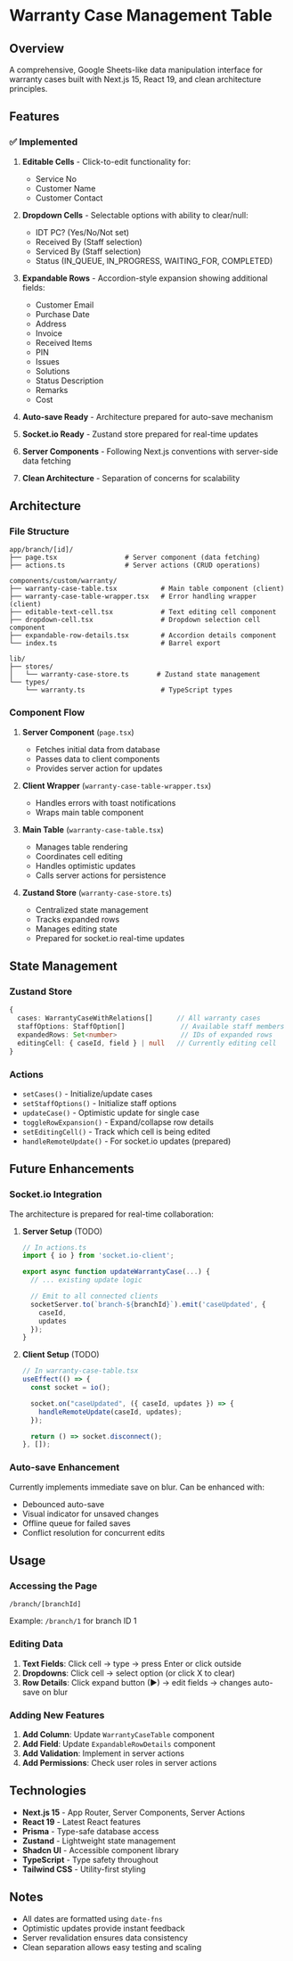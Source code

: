 # Warranty Case Management Table

## Overview

A comprehensive, Google Sheets-like data manipulation interface for warranty cases built with Next.js 15, React 19, and clean architecture principles.

## Features

### ✅ Implemented

1. **Editable Cells** - Click-to-edit functionality for:

   - Service No
   - Customer Name
   - Customer Contact

2. **Dropdown Cells** - Selectable options with ability to clear/null:

   - IDT PC? (Yes/No/Not set)
   - Received By (Staff selection)
   - Serviced By (Staff selection)
   - Status (IN_QUEUE, IN_PROGRESS, WAITING_FOR, COMPLETED)

3. **Expandable Rows** - Accordion-style expansion showing additional fields:

   - Customer Email
   - Purchase Date
   - Address
   - Invoice
   - Received Items
   - PIN
   - Issues
   - Solutions
   - Status Description
   - Remarks
   - Cost

4. **Auto-save Ready** - Architecture prepared for auto-save mechanism
5. **Socket.io Ready** - Zustand store prepared for real-time updates
6. **Server Components** - Following Next.js conventions with server-side data fetching
7. **Clean Architecture** - Separation of concerns for scalability

## Architecture

### File Structure

```
app/branch/[id]/
├── page.tsx                 # Server component (data fetching)
├── actions.ts               # Server actions (CRUD operations)

components/custom/warranty/
├── warranty-case-table.tsx           # Main table component (client)
├── warranty-case-table-wrapper.tsx   # Error handling wrapper (client)
├── editable-text-cell.tsx            # Text editing cell component
├── dropdown-cell.tsx                 # Dropdown selection cell component
├── expandable-row-details.tsx        # Accordion details component
└── index.ts                          # Barrel export

lib/
├── stores/
│   └── warranty-case-store.ts       # Zustand state management
└── types/
    └── warranty.ts                   # TypeScript types
```

### Component Flow

1. **Server Component** (`page.tsx`)

   - Fetches initial data from database
   - Passes data to client components
   - Provides server action for updates

2. **Client Wrapper** (`warranty-case-table-wrapper.tsx`)

   - Handles errors with toast notifications
   - Wraps main table component

3. **Main Table** (`warranty-case-table.tsx`)

   - Manages table rendering
   - Coordinates cell editing
   - Handles optimistic updates
   - Calls server actions for persistence

4. **Zustand Store** (`warranty-case-store.ts`)
   - Centralized state management
   - Tracks expanded rows
   - Manages editing state
   - Prepared for socket.io real-time updates

## State Management

### Zustand Store

```typescript
{
  cases: WarrantyCaseWithRelations[]      // All warranty cases
  staffOptions: StaffOption[]              // Available staff members
  expandedRows: Set<number>                // IDs of expanded rows
  editingCell: { caseId, field } | null   // Currently editing cell
}
```

### Actions

- `setCases()` - Initialize/update cases
- `setStaffOptions()` - Initialize staff options
- `updateCase()` - Optimistic update for single case
- `toggleRowExpansion()` - Expand/collapse row details
- `setEditingCell()` - Track which cell is being edited
- `handleRemoteUpdate()` - For socket.io updates (prepared)

## Future Enhancements

### Socket.io Integration

The architecture is prepared for real-time collaboration:

1. **Server Setup** (TODO)

   ```typescript
   // In actions.ts
   import { io } from 'socket.io-client';

   export async function updateWarrantyCase(...) {
     // ... existing update logic

     // Emit to all connected clients
     socketServer.to(`branch-${branchId}`).emit('caseUpdated', {
       caseId,
       updates
     });
   }
   ```

2. **Client Setup** (TODO)
   ```typescript
   // In warranty-case-table.tsx
   useEffect(() => {
     const socket = io();

     socket.on("caseUpdated", ({ caseId, updates }) => {
       handleRemoteUpdate(caseId, updates);
     });

     return () => socket.disconnect();
   }, []);
   ```

### Auto-save Enhancement

Currently implements immediate save on blur. Can be enhanced with:

- Debounced auto-save
- Visual indicator for unsaved changes
- Offline queue for failed saves
- Conflict resolution for concurrent edits

## Usage

### Accessing the Page

```
/branch/[branchId]
```

Example: `/branch/1` for branch ID 1

### Editing Data

1. **Text Fields**: Click cell → type → press Enter or click outside
2. **Dropdowns**: Click cell → select option (or click X to clear)
3. **Row Details**: Click expand button (▶) → edit fields → changes auto-save on blur

### Adding New Features

1. **Add Column**: Update `WarrantyCaseTable` component
2. **Add Field**: Update `ExpandableRowDetails` component
3. **Add Validation**: Implement in server actions
4. **Add Permissions**: Check user roles in server actions

## Technologies

- **Next.js 15** - App Router, Server Components, Server Actions
- **React 19** - Latest React features
- **Prisma** - Type-safe database access
- **Zustand** - Lightweight state management
- **Shadcn UI** - Accessible component library
- **TypeScript** - Type safety throughout
- **Tailwind CSS** - Utility-first styling

## Notes

- All dates are formatted using `date-fns`
- Optimistic updates provide instant feedback
- Server revalidation ensures data consistency
- Clean separation allows easy testing and scaling
